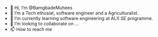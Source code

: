 - 👋 Hi, I’m @BamgbadeMuhees
- 👀 I’m a Tech ethusiat, software engineer and a Agriculturalist.
- 🌱 I’m currently learning software engineering at ALX SE programme.
- 💞️ I’m looking to collaborate on ...
- 📫 How to reach me 

<!---
BamgbadeMuhees/BamgbadeMuhees is a ✨ special ✨ repository because its `README.md` (this file) appears on your GitHub profile.
You can click the Preview link to take a look at your changes.
--->
